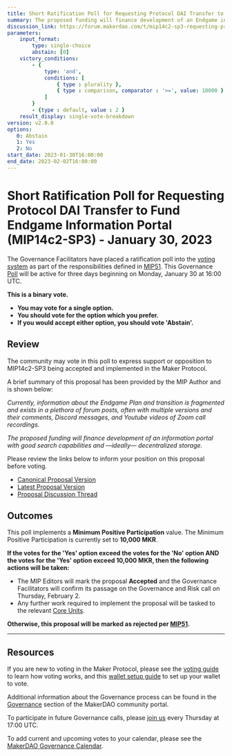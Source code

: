 ```yaml
---
title: Short Ratification Poll for Requesting Protocol DAI Transfer to Fund Endgame Information Portal (MIP14c2-SP3) - January 30, 2023
summary: The proposed funding will finance development of an Endgame information portal with good search capabilities and, ideally, decentralized storage.
discussion_link: https://forum.makerdao.com/t/mip14c2-sp3-requesting-protocol-dai-transfer-to-fund-endgame-information-portal/19370
parameters:
    input_format:
        type: single-choice
        abstain: [0]
    victory_conditions:
        - {
            type: 'and',
            conditions: [
                { type : plurality },
                { type : comparison, comparator : '>=', value: 10000 }
            ]
        }
        - {type : default, value : 2 }
    result_display: single-vote-breakdown
version: v2.0.0
options:
   0: Abstain
   1: Yes
   2: No
start_date: 2023-01-30T16:00:00
end_date: 2023-02-02T16:00:00
---
```

# Short Ratification Poll for Requesting Protocol DAI Transfer to Fund Endgame Information Portal (MIP14c2-SP3) - January 30, 2023

The Governance Facilitators have placed a ratification poll into the [voting system](https://vote.makerdao.com/polling) as part of the responsibilities defined in [MIP51](https://mips.makerdao.com/mips/details/MIP51). This Governance [Poll](https://community-development.makerdao.com/en/learn/governance/on-chain-gov) will be active for three days beginning on Monday, January 30 at 16:00 UTC.

**This is a binary vote.**
- **You may vote for a single option.**
- **You should vote for the option which you prefer.**
- **If you would accept either option, you should vote 'Abstain'.**

## Review

The community may vote in this poll to express support or opposition to MIP14c2-SP3 being accepted and implemented in the Maker Protocol.

A brief summary of this proposal has been provided by the MIP Author and is shown below:

*Currently, information about the Endgame Plan and transition is fragmented and exists in a plethora of forum posts, often with multiple versions and their comments, Discord messages, and Youtube videos of Zoom call recordings.*

*The proposed funding will finance development of an information portal with good search capabilities and —ideally— decentralized storage.*

Please review the links below to inform your position on this proposal before voting.
* [Canonical Proposal Version](https://github.com/makerdao/mips/blob/e71a56bb6e5cced0cdc320806eff2a4b06bbccd4/MIP14/MIP14c2-Subproposals/MIP14c2-SP3.md)
* [Latest Proposal Version](https://mips.makerdao.com/mips/details/MIP14c2SP3)
* [Proposal Discussion Thread](https://forum.makerdao.com/t/mip14c2-sp3-requesting-protocol-dai-transfer-to-fund-endgame-information-portal/19370)

## Outcomes

This poll implements a **Minimum Positive Participation** value. The Minimum Positive Participation is currently set to **10,000 MKR**.

**If the votes for the 'Yes' option exceed the votes for the 'No' option AND the votes for the 'Yes' option exceed 10,000 MKR, then the following actions will be taken:**
* The MIP Editors will mark the proposal **Accepted** and the Governance Facilitators will confirm its passage on the Governance and Risk call on Thursday, February 2.
* Any further work required to implement the proposal will be tasked to the relevant [Core Units](https://mips.makerdao.com/mips/details/MIP38#mip38c2-core-unit-state).

**Otherwise, this proposal will be marked as rejected per [MIP51](https://mips.makerdao.com/mips/details/MIP51#mip51c2-ratification-poll).**

---

## Resources

If you are new to voting in the Maker Protocol, please see the [voting guide](https://community-development.makerdao.com/en/learn/governance/how-voting-works/) to learn how voting works, and this [wallet setup guide](https://community-development.makerdao.com/en/learn/governance/voting-setup/) to set up your wallet to vote.

Additional information about the Governance process can be found in the [Governance](https://community-development.makerdao.com/en/learn/governance) section of the MakerDAO community portal.

To participate in future Governance calls, please [join us](https://github.com/makerdao/community/tree/master/governance/governance-and-risk-meetings) every Thursday at 17:00 UTC.

To add current and upcoming votes to your calendar, please see the [MakerDAO Governance Calendar](https://manual.makerdao.com/makerdao/calendars/governance-calendar).

